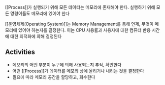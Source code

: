 
[[Process]]가 실행되기 위해 모든 데이터는 메모리에 존재해야 한다. 실행하기 위해 모든 명령어들도 메모리에 있어야 한다

[[운영체제(Operating System)]]는 Memory Management를 통해 언제, 무엇이 메모리에 있어야 하는지를 결정한다. 이는 CPU 사용률과 사용자에 대한 컴퓨터 반응 시간에 대한 최적화에 의해 결정된다

## **Activities**
+ 메모리의 어떤 부분이 누구에 의해 사용되는지 추적, 확인한다
+ 어떤 [[Process]]가 데이터를 메모리 상에 올리거나 내리는 것을 결정한다
+ 필요에 따라 메모리 공간을 할당하고, 회수한다